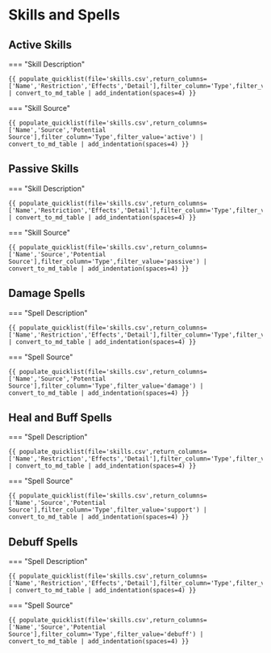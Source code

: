 # Skills and Spells

## Active Skills

=== "Skill Description"

    {{ populate_quicklist(file='skills.csv',return_columns=['Name','Restriction','Effects','Detail'],filter_column='Type',filter_value='active') | convert_to_md_table | add_indentation(spaces=4) }}

=== "Skill Source"

    {{ populate_quicklist(file='skills.csv',return_columns=['Name','Source','Potential Source'],filter_column='Type',filter_value='active') | convert_to_md_table | add_indentation(spaces=4) }}


## Passive Skills    

=== "Skill Description"

    {{ populate_quicklist(file='skills.csv',return_columns=['Name','Restriction','Effects','Detail'],filter_column='Type',filter_value='passive') | convert_to_md_table | add_indentation(spaces=4) }}

=== "Skill Source"

    {{ populate_quicklist(file='skills.csv',return_columns=['Name','Source','Potential Source'],filter_column='Type',filter_value='passive') | convert_to_md_table | add_indentation(spaces=4) }}

## Damage Spells

=== "Spell Description"

    {{ populate_quicklist(file='skills.csv',return_columns=['Name','Restriction','Effects','Detail'],filter_column='Type',filter_value='damage') | convert_to_md_table | add_indentation(spaces=4) }}

=== "Spell Source"

    {{ populate_quicklist(file='skills.csv',return_columns=['Name','Source','Potential Source'],filter_column='Type',filter_value='damage') | convert_to_md_table | add_indentation(spaces=4) }}

## Heal and Buff Spells

=== "Spell Description"

    {{ populate_quicklist(file='skills.csv',return_columns=['Name','Restriction','Effects','Detail'],filter_column='Type',filter_value='support') | convert_to_md_table | add_indentation(spaces=4) }}

=== "Spell Source"

    {{ populate_quicklist(file='skills.csv',return_columns=['Name','Source','Potential Source'],filter_column='Type',filter_value='support') | convert_to_md_table | add_indentation(spaces=4) }}

## Debuff Spells

=== "Spell Description"

    {{ populate_quicklist(file='skills.csv',return_columns=['Name','Restriction','Effects','Detail'],filter_column='Type',filter_value='debuff') | convert_to_md_table | add_indentation(spaces=4) }}

=== "Spell Source"

    {{ populate_quicklist(file='skills.csv',return_columns=['Name','Source','Potential Source'],filter_column='Type',filter_value='debuff') | convert_to_md_table | add_indentation(spaces=4) }}